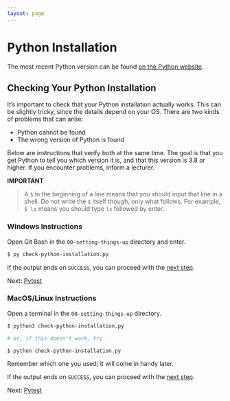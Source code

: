 ```yaml
---
layout: page
---
```


# Python Installation

The most recent Python version can be found [on the Python website](https://www.python.org/downloads/).

## Checking Your Python Installation

It’s important to check that your Python installation actually works.
This can be slightly tricky, since the details depend on your OS.
There are two kinds of problems that can arise:

* Python cannot be found
* The wrong version of Python is found

Below are instructions that verify both at the same time.
The goal is that you get Python to tell you which version it is, and that this version is 3.8 or higher.
If you encounter problems, inform a lecturer.

**IMPORTANT**

> A `$` in the beginning of a line means that you should input that line in a shell.
> Do not write the `$` itself though, only what follows.
> For example, `$ ls` means you should type `ls` followed by enter.

### Windows Instructions

Open Git Bash in the `00-setting-things-up` directory and enter.

```bash
$ py check-python-installation.py
```

If the output ends on `SUCCESS`, you can proceed with the [next step](python-packages.md).

Next: [Pytest](pytest.md)

### MacOS/Linux Instructions

Open a terminal in the `00-setting-things-up` directory.

```bash
$ python3 check-python-installation.py

# or, if this doesn't work, try

$ python check-python-installation.py
```

Remember which one you used; it will come in handy later.

If the output ends on `SUCCESS`, you can proceed with the [next step](python-packages.md).

Next: [Pytest](pytest.md)